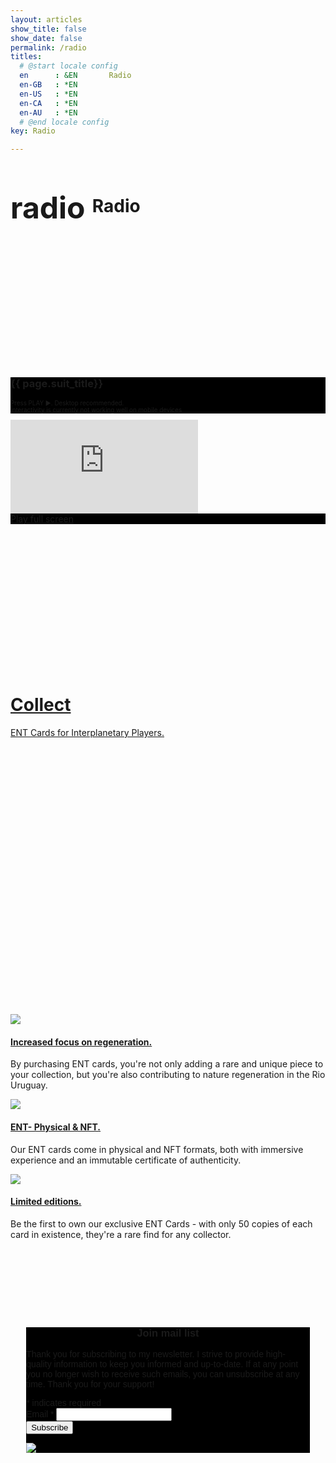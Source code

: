 ```yaml
---
layout: articles
show_title: false
show_date: false
permalink: /radio
titles:
  # @start locale config
  en      : &EN       Radio
  en-GB   : *EN
  en-US   : *EN
  en-CA   : *EN
  en-AU   : *EN
  # @end locale config
key: Radio

---
```

<header>

<script src="https://cdn.jsdelivr.net/npm/@widgetbot/crate@3" async defer>
  new Crate({
    server: '1143586336352243803',
    channel: '1143587469963567194'
  })
</script>
</header>

# <span class="material-symbols-outlined" style="font-size: 48px; vertical-align: middle;"> radio </span> Radio

<div class="hero hero--dark" style='height: 200px; background-image: url("/img/433.1b.jpg");'>
  <div class="hero__content">  
  </div>
</div>

<div class="hero hero--center" style="background-color: #000000;">
  <div class="hero__content">
    <h3>{{ page.suit_title}}</h3>
  <p style="font-size: 70%;"> Press PLAY ▶️. Desktop recommended. <br> Interactivity is currently not working well on mobile devices</p>
  </div>
</div>

  <div class="container">
    <iframe class="responsive-radio-iframe " src="https://radio.maar.world" style="border: 0"></iframe>
  </div>


<div class="hero hero--center" style="background-color: #000000;">
  <div class="hero__content">
    <a href="https://radio.maar.world" rel="Radio Player" target="_blank"> Play full screen</a>
</div>
</div>

<div class="hero hero--dark" style='height: 233px; background-image: url("img/radio/radio-banner.gif");'>
  <div class="hero__content">  
  </div>
</div>


<div class="hero hero--center hero--dark"  style= 'height: 512px; background-image: url("img/radio/cards-back-collect.png");'>
    <div class="hero__content">
        <h1><a href="https://maarworld.gumroad.com" target="_blank">Collect</a></h1>
        <p><a href="https://maarworld.gumroad.com" target="_blank">ENT Cards for Interplanetary Players.</a></p>
    </div>
</div>



<div class="cards-container">
  <div class="card__image">
    <img class="image" src="/img/radio/card-banner-3.png"/>
  </div>
  <div class="card__content">
    <div class="card__header">
      <h4><a href="https://maarworld.gumroad.com" target="_blank">Increased focus on regeneration.</a></h4>
    </div>
    <p>By purchasing ENT cards, you're not only adding a rare and unique piece to your collection, but you're also contributing to nature regeneration in the Rio Uruguay.</p>
  </div>
</div>
<div class="cards-container">
  <div class="card__image">
    <img class="image" src="/img/radio/card-banner-2.png"/>
  </div>
  <div class="card__content">
    <div class="card__header">
      <h4><a href="https://maarworld.gumroad.com" target="_blank">ENT- Physical & NFT.</a></h4>
    </div>
    <p>Our ENT cards come in physical and NFT formats, both with immersive experience and an immutable certificate of authenticity.</p>
  </div>
</div>

<div class="cards-container">
  <div class="card__image">
    <img class="image" src="/img/radio/card-banner-1.png"/>
  </div>
  <div class="card__content">
    <div class="card__header">
      <h4><a href="https://maarworld.gumroad.com" target="_blank">Limited editions.</a></h4>
    </div>
    <p>Be the first to own our exclusive ENT Cards - with only 50 copies of each card in existence, they're a rare find for any collector.</p>
  </div>
</div>





<div class="hero hero--dark" style='height: 103px; background-image: url("");'>
  <div class="hero__content">  
  </div>
</div>


<!-- Begin Mailchimp Signup Form -->
<link href="//cdn-images.mailchimp.com/embedcode/classic-071822.css" rel="stylesheet" type="text/css">
<style type="text/css">
    #mc_embed_signup{background:#000000; clear:left; font:14px Helvetica,Arial,sans-serif; width:90%; margin: 0 auto;} /* Added "margin: 0 auto;" to center the container */
    /* Add your own Mailchimp form style overrides in your site stylesheet or in this style block.
       We recommend moving this block and the preceding CSS link to the HEAD of your HTML file. */
    #mc_embed_signup input[type="email"] {
      color: black;
    }
       #mc_embed_signup h3 { /* Add this CSS block to center the h3 title */
        text-align: center;
    }
</style>
<div id="mc_embed_signup">
    <form action="https://aventuresonores.us7.list-manage.com/subscribe/post?u=8cc5ff1d6fb14f3fdc831c40a&amp;id=873fbbbbb9&amp;f_id=00acc5e4f0" method="post" id="mc-embedded-subscribe-form" name="mc-embedded-subscribe-form" class="validate" target="_self">
        <div id="mc_embed_signup_scroll">
        <h3>Join mail list</h3>
              <p> Thank you for subscribing to my newsletter. I strive to provide high-quality information to keep you informed and up-to-date. If at any point you no longer wish to receive such emails, you can unsubscribe at any time. Thank you for your support! </p>
        <div class="indicates-required"><span class="asterisk">*</span> indicates required</div>
        <div class="mc-field-group">
            <label for="mce-EMAIL">Email  <span class="asterisk">*</span>
        </label>
            <input type="email" value="" name="EMAIL" class="required email" id="mce-EMAIL" required>
            <span id="mce-EMAIL-HELPERTEXT" class="helper_text"></span>
        </div>
        <div id="mce-responses" class="clear foot">
            <div class="response" id="mce-error-response" style="display:none"></div>
            <div class="response" id="mce-success-response" style="display:none"></div>
        </div>    <!-- real people should not fill this in and expect good things - do not remove this or risk form bot signups-->
        <div style="position: absolute; left: -5000px;" aria-hidden="true"><input type="text" name="b_8cc5ff1d6fb14f3fdc831c40a_873fbbbbb9" tabindex="-1" value=""></div>
        <div class="optionalParent">
            <div class="clear foot">
                <input type="submit" value="Subscribe" name="subscribe" id="mc-embedded-subscribe" class="button">
                <p class="brandingLogo"><a href="http://eepurl.com/if7emL" title="Mailchimp - email marketing made easy and fun"><img src="https://eep.io/mc-cdn-images/template_images/branding_logo_text_light_dtp.svg"></a></p>
            </div>
        </div>
    </div>
</form>
</div>
<!--End mc_embed_signup-->
